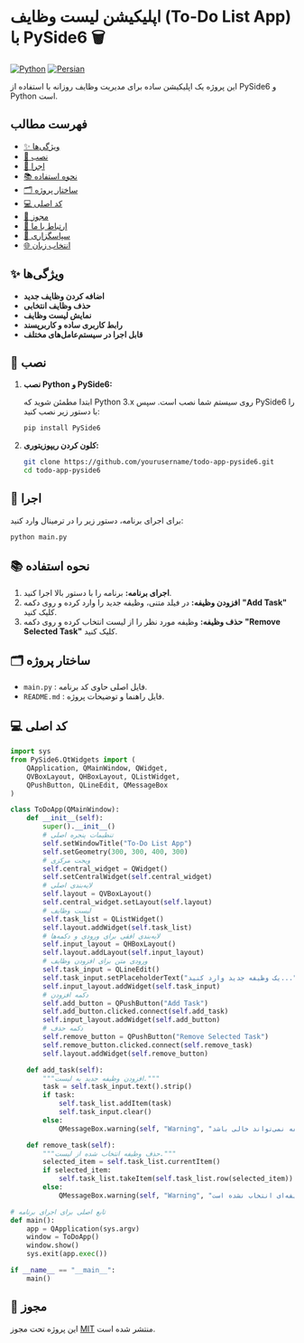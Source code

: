 # اپلیکیشن لیست وظایف (To-Do List App) با PySide6 🗑️

[![Python](https://img.shields.io/badge/Language-Python-blue)](README.md) [![Persian](https://img.shields.io/badge/Language-فارسی-green)](README.fa.md)

این پروژه یک اپلیکیشن ساده برای مدیریت وظایف روزانه با استفاده از PySide6 و Python است.

## فهرست مطالب

- [✨ ویژگی‌ها](#-ویژگیها)
- [🚠 نصب](#️-نصب)
- [🚀 اجرا](#-اجرا)
- [📚 نحوه استفاده](#-نحوه-استفاده)
- [🗂️ ساختار پروژه](#️-ساختار-پروژه)
- [💻 کد اصلی](#-کد-اصلی)
- [📜 مجوز](#-مجوز)
- [📨 ارتباط با ما](#-ارتباط-با-ما)
- [🙏 سپاسگزاری](#-سپاسگزاری)
- [🌐 انتخاب زبان](#-انتخاب-زبان)

## ✨ ویژگی‌ها

- **اضافه کردن وظایف جدید**
- **حذف وظایف انتخابی**
- **نمایش لیست وظایف**
- **رابط کاربری ساده و کاربرپسند**
- **قابل اجرا در سیستم‌عامل‌های مختلف**

## 🚠 نصب

1. **نصب Python و PySide6:**

    ابتدا مطمئن شوید که Python 3.x روی سیستم شما نصب است. سپس PySide6 را با دستور زیر نصب کنید:

    ```bash
    pip install PySide6
    ```

2. **کلون کردن ریپوزیتوری:**

    ```bash
    git clone https://github.com/yourusername/todo-app-pyside6.git
    cd todo-app-pyside6
    ```

## 🚀 اجرا

برای اجرای برنامه، دستور زیر را در ترمینال وارد کنید:

```bash
python main.py
```

## 📚 نحوه استفاده

1. **اجرای برنامه:** برنامه را با دستور بالا اجرا کنید.
2. **افزودن وظیفه:** در فیلد متنی، وظیفه جدید را وارد کرده و روی دکمه **"Add Task"** کلیک کنید.
3. **حذف وظیفه:** وظیفه مورد نظر را از لیست انتخاب کرده و روی دکمه **"Remove Selected Task"** کلیک کنید.

## 🗂️ ساختار پروژه

- `main.py` : فایل اصلی حاوی کد برنامه.
- `README.md` : فایل راهنما و توضیحات پروژه.

## 💻 کد اصلی

```python
import sys
from PySide6.QtWidgets import (
    QApplication, QMainWindow, QWidget,
    QVBoxLayout, QHBoxLayout, QListWidget, 
    QPushButton, QLineEdit, QMessageBox
)

class ToDoApp(QMainWindow):
    def __init__(self):
        super().__init__()
        # تنظیمات پنجره اصلی
        self.setWindowTitle("To-Do List App")
        self.setGeometry(300, 300, 400, 300)
        # ویجت مرکزی
        self.central_widget = QWidget()
        self.setCentralWidget(self.central_widget)
        # لایه‌بندی اصلی
        self.layout = QVBoxLayout()
        self.central_widget.setLayout(self.layout)
        # لیست وظایف
        self.task_list = QListWidget()
        self.layout.addWidget(self.task_list)
        # لایه‌بندی افقی برای ورودی و دکمه‌ها
        self.input_layout = QHBoxLayout()
        self.layout.addLayout(self.input_layout)
        # ورودی متن برای افزودن وظایف
        self.task_input = QLineEdit()
        self.task_input.setPlaceholderText("یک وظیفه جدید وارد کنید...")
        self.input_layout.addWidget(self.task_input)
        # دکمه افزودن
        self.add_button = QPushButton("Add Task")
        self.add_button.clicked.connect(self.add_task)
        self.input_layout.addWidget(self.add_button)
        # دکمه حذف
        self.remove_button = QPushButton("Remove Selected Task")
        self.remove_button.clicked.connect(self.remove_task)
        self.layout.addWidget(self.remove_button)

    def add_task(self):
        """افزودن وظیفه جدید به لیست."""
        task = self.task_input.text().strip()
        if task:
            self.task_list.addItem(task)
            self.task_input.clear()
        else:
            QMessageBox.warning(self, "Warning", "وظیفه نمی‌تواند خالی باشد!")

    def remove_task(self):
        """حذف وظیفه انتخاب شده از لیست."""
        selected_item = self.task_list.currentItem()
        if selected_item:
            self.task_list.takeItem(self.task_list.row(selected_item))
        else:
            QMessageBox.warning(self, "Warning", "هیچ وظیفه‌ای انتخاب نشده است!")

# تابع اصلی برای اجرای برنامه
def main():
    app = QApplication(sys.argv)
    window = ToDoApp()
    window.show()
    sys.exit(app.exec())

if __name__ == "__main__":
    main()
```

## 📜 مجوز

این پروژه تحت مجوز [MIT](LICENSE) منتشر شده است.
